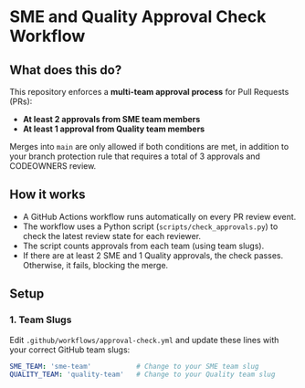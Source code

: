 # SME and Quality Approval Check Workflow

## What does this do?

This repository enforces a **multi-team approval process** for Pull Requests (PRs):

- **At least 2 approvals from SME team members**
- **At least 1 approval from Quality team members**

Merges into `main` are only allowed if both conditions are met, in addition to your branch protection rule that requires a total of 3 approvals and CODEOWNERS review.

## How it works

- A GitHub Actions workflow runs automatically on every PR review event.
- The workflow uses a Python script (`scripts/check_approvals.py`) to check the latest review state for each reviewer.
- The script counts approvals from each team (using team slugs).
- If there are at least 2 SME and 1 Quality approvals, the check passes. Otherwise, it fails, blocking the merge.

## Setup

### 1. **Team Slugs**

Edit `.github/workflows/approval-check.yml` and update these lines with your correct GitHub team slugs:

```yaml
SME_TEAM: 'sme-team'           # Change to your SME team slug
QUALITY_TEAM: 'quality-team'   # Change to your Quality team slug
